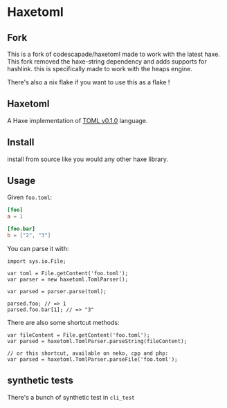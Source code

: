 # Haxetoml

## Fork 
This is a fork of codescapade/haxetoml made to work with the latest haxe.
This fork removed the haxe-string dependency and adds supports for hashlink. this is specifically made to work with the heaps engine.

There's also a nix flake if you want to use this as a flake !

## Haxetoml
A Haxe implementation of [TOML v0.1.0](https://github.com/mojombo/toml/blob/master/versions/toml-v0.1.0.md) language.

## Install 
install from source like you would any other haxe library. 

## Usage 
Given `foo.toml`:

```toml
[foo]
a = 1

[foo.bar]
b = ["2", "3"]
```


You can parse it with:

```as3
import sys.io.File;

var toml = File.getContent('foo.toml');
var parser = new haxetoml.TomlParser();

var parsed = parser.parse(toml);

parsed.foo; // => 1
parsed.foo.bar[1]; // => "3"
```

There are also some shortcut methods:

```as3
var fileContent = File.getContent('foo.toml');
var parsed = haxetoml.TomlParser.parseString(fileContent);

// or this shortcut, available on neko, cpp and php:
var parsed = haxetoml.TomlParser.parseFile('foo.toml');
```

## synthetic tests
There's a bunch of synthetic test in `cli_test`
